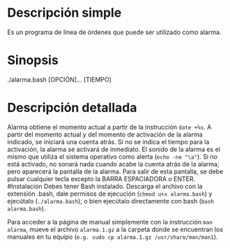 # Descripción simple
Es un programa de línea de órdenes que puede ser utilizado como alarma.
# Sinopsis
./alarma.bash [OPCIÓN]... [TIEMPO]
# Descripción detallada
Alarma obtiene el momento actual a partir de la instrucción `date +%s`. A partir del momento actual y del momento de activación de la alarma indicado, se iniciará una cuenta atrás. Si no se indica el tiempo para la activación, la alarma se activará de inmediato. El sonido de la alarma es el mismo que utiliza el sistema operativo como alerta (`echo -ne "\a"`). Si no está activado, no sonará nada cuando acabe la cuenta atrás de la alarma; pero aparecerá la pantalla de la alarma. Para salir de esta pantalla, se debe pulsar cualquier tecla excepto la BARRA ESPACIADORA o ENTER.
#Instalación
Debes tener Bash instalado. Descarga el archivo con la extensión .bash, dale permisos de ejecución (`chmod u+x alarma.bash`) y ejecútalo (`./alarma.bash`); o bien ejecútalo directamente con bash (`bash alarma.bash`).

Para acceder a la página de manual simplemente con la instrucción `man alarma`, mueve el archivo `alarma.1.gz` a la carpeta donde se encuentran los manuales en tu equipo (`e.g. sudo cp alarma.1.gz /usr/share/man/man1`).
